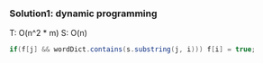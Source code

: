 ### Solution1: dynamic programming 
T: O(n^2 * m) S: O(n)

```java
if(f[j] && wordDict.contains(s.substring(j, i))) f[i] = true;
```
